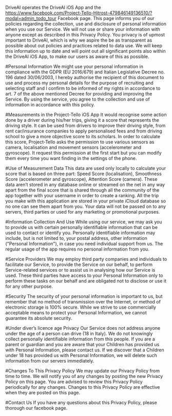 DriveAI operates the DriveAI iOS App and the https://www.facebook.com/Project-Tello-Hitrost-479846149136510/?modal=admin_todo_tour Facebook page. This page informs you of our policies regarding the collection, use and disclosure of personal information when you use our Service. We will not use or share your information with anyone except as described in this Privacy Policy.
You privacy is of upmost important to DriveAI, which is why we aspire the be as transparent as possible about out policies and practices related to data use. We will keep this information up to date and will point out all significant points also within the DriveAI iOS App, to make our users as aware of this as possible.

#Personal Information
We might use your personal information in compliance with the GDPR (EU 2016/679) and Italian Legislative Decree no. 196 dated 30/06/2003, I hereby authorise the recipient of this document to use and process my personal details for the purpose of recruiting and selecting staff and I confirm to be informed of my rights in accordance to art. 7 of the above mentioned Decree for providing and improving the Service. By using the service, you agree to the collection and use of information in accordance with this policy. 

#Measurements in the Project-Tello iOS App
It would recognise some action done by a driver during his/her trips, giving it a score that represents the driving style. 
It can be used from drivers to improve their driving style, from rent car/insurance companies to apply personalised fees and from driving school to give a more objective score to its scholars. 
In order to calculate this score, Project-Tello asks the permission to use various sensors as camera, localisation and movement sensors (accelerometer and gyroscope). It request this permission at the first start but you can modify them every time you want finding in the settings of the phone. 

#Use of Measurement Data
This data are used only locally to calculate your score that is based on three part: Speed Score (localisation), Smoothness Score (accelerometer and gyroscope), Attention Score (camera). These data aren’t stored in any database online or streamed on the net in any way apart from the final score that is shared through all the community of the app together with your username in order to create a ranking. All the trip you make with this application are stored in your private iCloud database so no one can see them apart from you. Your data will not be passed on to any servers, third parties or used for any marketing or promotional purposes.

#Information Collection And Use
While using our service, we may ask you to provide us with certain personally identifiable information that can be used to contact or identify you. Personally identifiable information may include, but is not limited to, your postal address, other information ("Personal Information"), in case you need individual support from us. The regular usage of the app requires no personal information from you.

#Service Providers
We may employ third party companies and individuals to facilitate our Service, to provide the Service on our behalf, to perform Service-related services or to assist us in analysing how our Service is used. These third parties have access to your Personal Information only to perform these tasks on our behalf and are obligated not to disclose or use it for any other purpose.

#Security
The security of your personal information is important to us, but remember that no method of transmission over the Internet, or method of electronic storage is 100% secure. While we strive to use commercially acceptable means to protect your Personal Information, we cannot guarantee its absolute security.

#Under diver’s licence age Privacy
Our Service does not address anyone under the age of a person can drive (18 in Italy). We do not knowingly collect personally identifiable information from this people. If you are a parent or guardian and you are aware that your Children has provided us with Personal Information, please contact us. If we discover that a Children under 18 has provided us with Personal Information, we will delete such information from our servers immediately.

#Changes To This Privacy Policy
We may update our Privacy Policy from time to time. We will notify you of any changes by posting the new Privacy Policy on this page. You are advised to review this Privacy Policy periodically for any changes. Changes to this Privacy Policy are effective when they are posted on this page.

#Contact Us
If you have any questions about this Privacy Policy, please thorough our facebook page.
